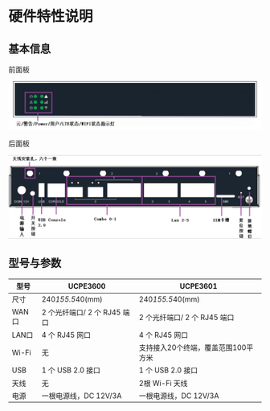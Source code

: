 # 硬件特性说明

## **基本信息**

前面板

![HardwareFeatures1](/images/HardwareFeatures1.png)

后面板

![HardwareFeatures2](/images/HardwareFeatures2.png) 

## **型号与参数**

| 型号  | UCPE3600                     | UCPE3601                            |
| ----- | ---------------------------- | ----------------------------------- |
| 尺寸  | 240*155.5*40(mm)             | 240*155.5*40(mm)                    |
| WAN口 | 2 个光纤端口/ 2 个 RJ45 端口 | 2 个光纤端口/ 2 个 RJ45 端口        |
| LAN口 | 4 个 RJ45 网口               | 4 个 RJ45 网口                      |
| Wi-Fi | 无                           | 支持接入20个终端，覆盖范围100平方米 |
| USB   | 1 个 USB 2.0 接口            | 1 个 USB 2.0 接口                   |
| 天线  | 无                           | 2根 Wi-Fi 天线                      |
| 电源  | 一根电源线，DC 12V/3A        | 一根电源线，DC 12V/3A               |

 